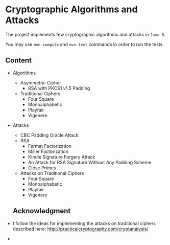 # Cryptographic Algorithms and Attacks

The project implements few cryptographic algorithms and attacks in ``Java 8``.

You may use ``mvn compile`` and ``mvn test`` commands in order to run the tests.

## Content

- Algorithms
    - Asymmetric Cipher
        - RSA with PKCS1 v1.5 Padding
    - Traditional Ciphers
        - Four Square
        - Monoalphabetic
        - Playfair
        - Vigenere


- Attacks
    - CBC Padding Oracle Attack
    - RSA
        - Fermat Factorization
        - Miller Factorization
        - Kindle Signature Forgery Attack
        - An Attack for RSA Signature Without Any Padding Scheme
        - Close Primes
    - Attacks on Traditional Ciphers
        - Four Square
        - Monoalphabetic
        - Playfair
        - Vigenere
    
  ## Acknowledgment
- I follow the ideas for implementing the attacks on traditional ciphers described here: http://practicalcryptography.com/cryptanalysis/
- 